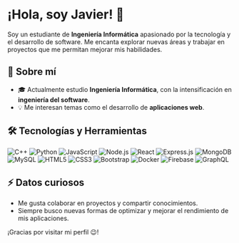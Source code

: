 # ¡Hola, soy Javier! 👋

Soy un estudiante de **Ingeniería Informática** apasionado por la tecnología y el desarrollo de software. Me encanta explorar nuevas áreas y trabajar en proyectos que me permitan mejorar mis habilidades.

## 🚀 Sobre mí
- 🎓 Actualmente estudio **Ingeniería Informática**, con la intensificación en **ingeniería del software**.
- 💡 Me interesan temas como el desarrollo de **aplicaciones web**.

## 🛠️ Tecnologías y Herramientas
![C++](https://img.shields.io/badge/-C++-00599C?logo=c%2B%2B&logoColor=white)
![Python](https://img.shields.io/badge/-Python-3776AB?logo=python&logoColor=white)
![JavaScript](https://img.shields.io/badge/-JavaScript-F7DF1E?logo=javascript&logoColor=black)
![Node.js](https://img.shields.io/badge/-Node.js-339933?logo=node.js&logoColor=white)
![React](https://img.shields.io/badge/-React-61DAFB?logo=react&logoColor=black)
![Express.js](https://img.shields.io/badge/-Express.js-000000?logo=express&logoColor=white)
![MongoDB](https://img.shields.io/badge/-MongoDB-47A248?logo=mongodb&logoColor=white)
![MySQL](https://img.shields.io/badge/-MySQL-4479A1?logo=mysql&logoColor=white)
![HTML5](https://img.shields.io/badge/-HTML5-E34F26?logo=html5&logoColor=white)
![CSS3](https://img.shields.io/badge/-CSS3-1572B6?logo=css3&logoColor=white)
![Bootstrap](https://img.shields.io/badge/-Bootstrap-563D7C?logo=bootstrap&logoColor=white)
![Docker](https://img.shields.io/badge/-Docker-2496ED?logo=docker&logoColor=white)
![Firebase](https://img.shields.io/badge/-Firebase-FFCA28?logo=firebase&logoColor=black)
![GraphQL](https://img.shields.io/badge/-GraphQL-E10098?logo=graphql&logoColor=white)

## ⚡ Datos curiosos
- Me gusta colaborar en proyectos y compartir conocimientos.
- Siempre busco nuevas formas de optimizar y mejorar el rendimiento de mis aplicaciones.

¡Gracias por visitar mi perfil 😉!
